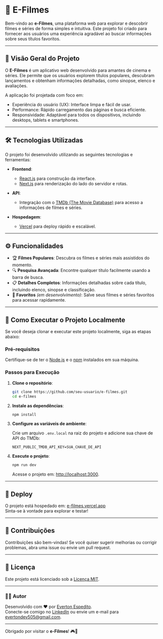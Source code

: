 # 🎥 E-Filmes

Bem-vindo ao **e-Filmes**, uma plataforma web para explorar e descobrir filmes e séries de forma simples e intuitiva. Este projeto foi criado para fornecer aos usuários uma experiência agradável ao buscar informações sobre seus títulos favoritos.

---

## 🚀 Visão Geral do Projeto

O **E-Filmes** é um aplicativo web desenvolvido para amantes de cinema e séries. Ele permite que os usuários explorem títulos populares, descubram lançamentos e obtenham informações detalhadas, como sinopse, elenco e avaliações.

A aplicação foi projetada com foco em:

- Experiência do usuário (UX): Interface limpa e fácil de usar.
- Performance: Rápido carregamento das páginas e busca eficiente.
- Responsividade: Adaptável para todos os dispositivos, incluindo desktops, tablets e smartphones.

---

## 🛠️ Tecnologias Utilizadas

O projeto foi desenvolvido utilizando as seguintes tecnologias e ferramentas:

- **Frontend**: 
  - [React.js](https://reactjs.org/) para construção da interface.
  - [Next.js](https://nextjs.org/) para renderização do lado do servidor e rotas.

- **API**:
  - Integração com o [TMDb (The Movie Database)](https://www.themoviedb.org/) para acesso a informações de filmes e séries.

- **Hospedagem**:
  - [Vercel](https://vercel.com/) para deploy rápido e escalável.

---

## ⚙️ Funcionalidades

- 🏆 **Filmes Populares**: Descubra os filmes e séries mais assistidos do momento.
- 🔍 **Pesquisa Avançada**: Encontre qualquer título facilmente usando a barra de busca.
- 📋 **Detalhes Completos**: Informações detalhadas sobre cada título, incluindo elenco, sinopse e classificação.
- 🌟 **Favoritos** *(em desenvolvimento)*: Salve seus filmes e séries favoritos para acessar rapidamente.

---

## 🎯 Como Executar o Projeto Localmente

Se você deseja clonar e executar este projeto localmente, siga as etapas abaixo:

### Pré-requisitos
Certifique-se de ter o [Node.js](https://nodejs.org/) e o [npm](https://www.npmjs.com/) instalados em sua máquina.

### Passos para Execução
1. **Clone o repositório**:

   ```bash
   git clone https://github.com/seu-usuario/e-filmes.git
   cd e-filmes
   ```

2. **Instale as dependências**:

   ```bash
   npm install
   ```

3. **Configure as variáveis de ambiente**:

   Crie um arquivo `.env.local` na raiz do projeto e adicione sua chave de API do TMDb:

   ```env
   NEXT_PUBLIC_TMDB_API_KEY=SUA_CHAVE_DE_API
   ```

4. **Execute o projeto**:

   ```bash
   npm run dev
   ```

   Acesse o projeto em: [http://localhost:3000](http://localhost:3000).

---

## 🔄 Deploy

O projeto está hospedado em: [e-filmes.vercel.app](https://e-filmes.vercel.app/)  
Sinta-se à vontade para explorar e testar!

---

## 🤝 Contribuições

Contribuições são bem-vindas! Se você quiser sugerir melhorias ou corrigir problemas, abra uma issue ou envie um pull request.

---

## 📌 Licença

Este projeto está licenciado sob a [Licença MIT](./LICENSE).

---

### 👨‍💻 Autor

Desenvolvido com ❤️ por [Everton Espedito](https://www.instagram.com/evertonespedito_/).  
Conecte-se comigo no [LinkedIn](https://www.linkedin.com/in/everton-espedito-3062071a3/) ou envie um e-mail para [evertondev505@gmail.com](evertondev505@gmail.com).  

---

Obrigado por visitar o **e-Filmes**! 🎮🍿
